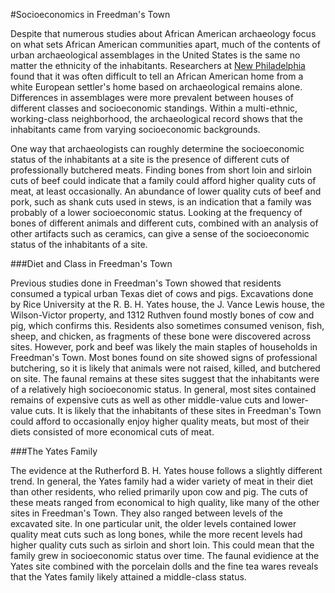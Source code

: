 #Socioeconomics in Freedman's Town

Despite that numerous studies about African American archaeology focus on what sets African American communities apart, much of the contents of urban archaeological assemblages in the United States is the same no matter the ethnicity of the inhabitants. Researchers at [New Philadelphia](http://www.histarch.illinois.edu/NP/history.html) found that it was often difficult to tell an African American home from a white European settler's home based on archaeological remains alone. Differences in assemblages were more prevalent between houses of different classes and socioeconomic standings. Within a multi-ethnic, working-class neighborhood, the archaeological record shows that the inhabitants came from varying socioeconomic backgrounds. 

One way that archaeologists can roughly determine the socioeconomic status of the inhabitants at a site is the presence of different cuts of professionally butchered meats. Finding bones from short loin and sirloin cuts of beef could indicate that a family could afford higher quality cuts of meat, at least occasionally. An abundance of lower quality cuts of beef and pork, such as shank cuts used in stews, is an indication that a family was probably of a lower socioeconomic status. Looking at the frequency of bones of different animals and different cuts, combined with an analysis of other artifacts such as ceramics, can give a sense of the socioeconomic status of the inhabitants of a site. 

###Diet and Class in Freedman's Town

Previous studies done in Freedman's Town showed that residents consumed a typical urban Texas diet of cows and pigs. Excavations done by Rice University at the R. B. H. Yates house, the J. Vance Lewis house, the Wilson-Victor property, and 1312 Ruthven found mostly bones of cow and pig, which confirms this. Residents also sometimes consumed venison, fish, sheep, and chicken, as  fragments of these bone were discovered across sites. However, pork and beef was likely the main staples of households in Freedman's Town. Most bones found on site showed signs of professional butchering, so it is likely that animals were not raised, killed, and butchered on site. The faunal remains at these sites suggest that the inhabitants were of a relatively high socioeconomic status. In general, most sites contained remains of expensive cuts as well as other middle-value cuts and lower-value cuts. It is likely that the inhabitants of these sites in Freedman's Town could afford to occasionally enjoy higher quality meats, but most of their diets consisted of more economical cuts of meat. 

###The Yates Family

The evidence at the Rutherford B. H. Yates house follows a slightly different trend. In general, the Yates family had a wider variety of meat in their diet than other residents, who relied primarily upon cow and pig. The cuts of these meats ranged from economical to high quality, like many of the other sites in Freedman's Town. They also ranged between levels of the excavated site. In one particular unit, the older levels contained lower quality meat cuts such as long bones, while the more recent levels had higher quality cuts such as sirloin and short loin. This could mean that the family grew in socioeconomic status over time. The faunal evidience at the Yates site combined with the porcelain dolls and the fine tea wares reveals that the Yates family likely attained a middle-class status. 

